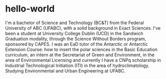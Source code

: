 # hello-world


I'm a bachelor of Science and Technology (BC&T) from the Federal University of ABC (UFABC), with a solid background in Exact Sciences. I've been a student at University College Dublin (UCD) in the Sandwich Graduation modality, through the Science Without Borders program, sponsored by CAPES. I was an EaD tutor of the Antarctic or Antarctic Extension Course: how to insert the polar sciences in the Basic Education curriculum, an intern at the Secretariat of Green and Environment, in the area of Environmental Licensing and currently I have a CNPq scholarship in Industrial Technological Initiation (ITI) in the area of hydroclimatology. Studying Environmental and Urban Engineering at UFABC.
